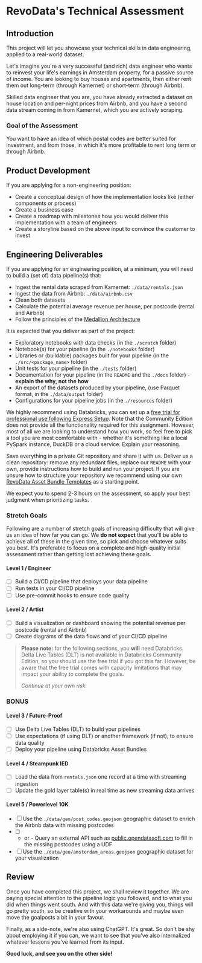 # RevoData's Technical Assessment

## Introduction

This project will let you showcase your technical skills in data engineering, applied to a real-world dataset.

Let's imagine you're a very successful (and rich) data engineer who wants to reinvest your life's earnings in Amsterdam property, for a passive source of income. You are looking to buy houses and apartments, then either rent them out long-term (through Kamernet) or short-term (through Airbnb).

Skilled data engineer that you are, you have already extracted a dataset on house location and per-night prices from Airbnb, and you have a second data stream coming in from Kamernet, which you are actively scraping.

### Goal of the Assessment

You want to have an idea of which postal codes are better suited for investment, and from those, in which it's more profitable to rent long term or through Airbnb.

## Product Development

If you are applying for a non-engineering position:

- Create a conceptual design of how the implementation looks like (either components or process)
- Create a business case
- Create a roadmap with milestones how you would deliver this implementation with a team of engineers
- Create a storyline based on the above input to convince the customer to invest

## Engineering Deliverables

If you are applying for an engineering position, at a minimum, you will need to build a (set of) data pipeline(s) that:

- Ingest the rental data scraped from Kamernet: `./data/rentals.json`
- Ingest the data from Airbnb: `./data/airbnb.csv`
- Clean both datasets
- Calculate the potential average revenue per house, per postcode (rental and Airbnb)
- Follow the principles of the [Medallion Architecture](https://www.databricks.com/glossary/medallion-architecture#:~:text=A%20medallion%20architecture%20is%20a%20data%20design%20pattern,%28from%20Bronze%20%E2%87%92%20Silver%20%E2%87%92%20Gold%20layer%20tables%29.)

It is expected that you deliver as part of the project:

- Exploratory notebooks with data checks (in the `./scratch` folder)
- Notebook(s) for your pipeline (in the `./notebooks` folder)
- Libraries or (buildable) packages built for your pipeline (in the `./src/<package_name>` folder)
- Unit tests for your pipeline (in the `./tests` folder)
- Documentation for your pipeline (in the `README` and the `./docs` folder) - **explain the why, not the how**
- An export of the datasets produced by your pipeline, (use Parquet format, in the `./data/output` folder)
- Configurations for your pipeline jobs (in the `./resources` folder)

We highly recommend using Databricks, you can set up a [free trial for professional use following Express Setup](http://signup.databricks.com/). Note that the Community Edition does not provide all the functionality required for this assignment. However, most of all we are looking to understand how you work, so feel free to pick a tool you are most comfortable with - whether it's something like a local PySpark instance, DuckDB or a cloud service. Explain your reasoning.

Save everything in a private Git repository and share it with us. Deliver us a clean repository: remove any redundant files, replace our `README` with your own, provide instructions how to build and run your project. If you are unsure how to structure your repository we recommend using our own [RevoData Asset Bundle Templates](https://github.com/revodatanl/revo-asset-bundle-templates) as a starting point.

We expect you to spend 2-3 hours on the assessment, so apply your best judgment when prioritizing tasks.

### Stretch Goals

Following are a number of stretch goals of increasing difficulty that will give us an idea of how far you can go. We **do not expect** that you'll be able to achieve all of these in the given time, so pick and choose whatever suits you best. It's preferable to focus on a complete and high-quality initial assessment rather than getting lost achieving these goals.

#### Level 1 / Engineer

- [ ] Build a CI/CD pipeline that deploys your data pipeline
- [ ] Run tests in your CI/CD pipeline
- [ ] Use pre-commit hooks to ensure code quality

#### Level 2 / Artist

- [ ] Build a visualization or dashboard showing the potential revenue per postcode (rental and Airbnb)
- [ ] Create diagrams of the data flows and of your CI/CD pipeline

> **Please note:** for the following sections, you **will** need Databricks. Delta Live Tables (DLT) is not available in Databricks Community Edition, so you should use the free trial if you got this far. However, be aware that the free trial comes with capacity limitations that may impact your ability to complete the goals.
>
> _Continue at your own risk._

### BONUS

#### Level 3 / Future-Proof

- [ ] Use Delta Live Tables (DLT) to build your pipelines
- [ ] Use expectations (if using DLT) or another framework (if not), to ensure data quality
- [ ] Deploy your pipeline using Databricks Asset Bundles

#### Level 4 / Steampunk IED

- [ ] Load the data from `rentals.json` one record at a time with streaming ingestion
- [ ] Update the gold layer table(s) in real time as new streaming data arrives

#### Level 5 / Powerlevel 10K

- [ ] Use the `./data/geo/post_codes.geojson` geographic dataset to enrich the Airbnb data with missing postcodes
- [ ] - or - Query an external API such as [public.opendatasoft.com](https://public.opendatasoft.com/explore/dataset/georef-netherlands-postcode-pc4/api/) to fill in the missing postcodes using a UDF
- [ ] Use the `./data/geo/amsterdam_areas.geojson` geographic dataset for your visualization

## Review

Once you have completed this project, we shall review it together. We are paying special attention to the pipeline logic you followed, and to what you did when things went south. And with this data we're giving you, things will go pretty south, so be creative with your workarounds and maybe even move the goalposts a bit in your favour.

Finally, as a side-note, we're also using ChatGPT. It's great. So don't be shy about employing it if you can, we want to see that you've also internalized whatever lessons you've learned from its input.

**Good luck, and see you on the other side!**
